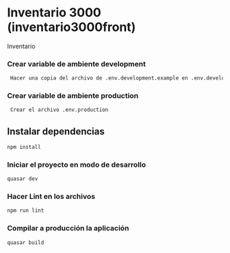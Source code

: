 # Inventario 3000 (inventario3000front)

Inventario

### Crear variable de ambiente development
```bash
 Hacer una copia del archivo de .env.development.example en .env.development
```

### Crear variable de ambiente production
```bash
 Crear el archivo .env.production
```
## Instalar dependencias
```bash
npm install
```

### Iniciar el proyecto en modo de desarrollo
```bash
quasar dev
```

### Hacer Lint en los archivos
```bash
npm run lint
```

### Compilar a producción la aplicación
```bash
quasar build
```
